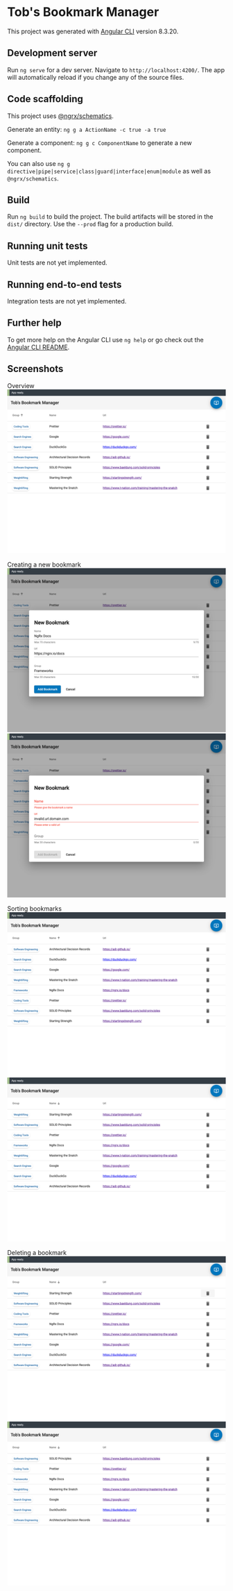 # Tob's Bookmark Manager

This project was generated with [Angular CLI](https://github.com/angular/angular-cli) version 8.3.20.

## Development server

Run `ng serve` for a dev server. Navigate to `http://localhost:4200/`. The app will automatically reload if you change any of the source files.

## Code scaffolding

This project uses [@ngrx/schematics](https://ngrx.io/guide/schematics).

Generate an entity: `ng g a ActionName -c true -a true`

Generate a component: `ng g c ComponentName` to generate a new component. 

You can also use `ng g directive|pipe|service|class|guard|interface|enum|module` as well as `@ngrx/schematics`.

## Build

Run `ng build` to build the project. The build artifacts will be stored in the `dist/` directory. Use the `--prod` flag for a production build.

## Running unit tests

Unit tests are not yet implemented.

## Running end-to-end tests

Integration tests are not yet implemented.

## Further help

To get more help on the Angular CLI use `ng help` or go check out the [Angular CLI README](https://github.com/angular/angular-cli/blob/master/README.md).

## Screenshots

Overview  
![Bookmark overview](/docs/overview.png "Bookmark overview")

Creating a new bookmark  
![Bookmark form with valid data](/docs/adding_new_bookmark.png "Bookmark form with valid data")  
![Bookmark form with invalid data](/docs/form_validation.png "Bookmark form with invalid data")

Sorting bookmarks  
![Bookmark sorted by name ascending](/docs/sorting_asc.png "Bookmark sorted by name ascending")  
![Bookmark sorted by name descending](/docs/sorting_desc.png "Bookmark sorted by name descending")

Deleting a bookmark  
![Click delete button](/docs/delete_button.png "Click delete button")    
![Deletion result](/docs/deleted_bookmark.png "Deletion result")  
